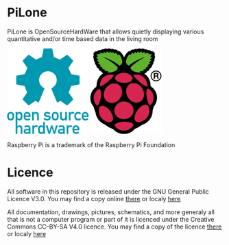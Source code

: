 PiLone
======

PiLone is OpenSourceHardWare that allows quietly displaying various quantitative and/or time based data in the living room

[![OpenSource HardWare logo](./oshw-logo-200-px.png)](http://www.oshwa.org)
[![Raspberry Pi Logo](./Raspi_logo-200x200.png)](http://www.raspberrypi.org/)

Raspberry Pi is a trademark of the Raspberry Pi Foundation

Licence
=======

All software in this repository is released under the GNU General Public Licence V3.0. You may find a copy online [there](http://opensource.org/licenses/GPL-3.0) or localy [here](./software-licence.txt)

All documentation, drawings, pictures, schematics, and more generaly all that is not a computer program or part of it is licenced under the Creative Commons CC-BY-SA V4.0 licence. You may find a copy of the licence [there](http://creativecommons.org/licenses/by-sa/4.0/) or localy [here](./hardware-licence.txt)
